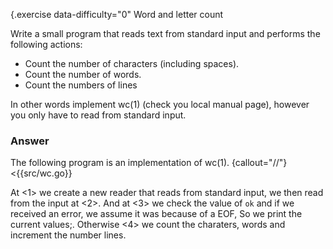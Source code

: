 {.exercise data-difficulty="0"
Word and letter count

Write a small program that reads text from standard input and performs the
following actions:

* Count the number of characters (including spaces).
* Count the number of words.
* Count the numbers of lines

In other words implement wc(1) (check you local manual page), however you only
have to read from standard input.


### Answer

The following program is an implementation of wc(1).
{callout="//"}
<{{src/wc.go}}

At <1> we create a new reader that reads from standard input, we then read from
the input at <2>. And at <3> we check the value of `ok` and if we received an
error, we assume it was because of a EOF, So we print the current values;.
Otherwise <4> we count the charaters, words and increment the number lines.
